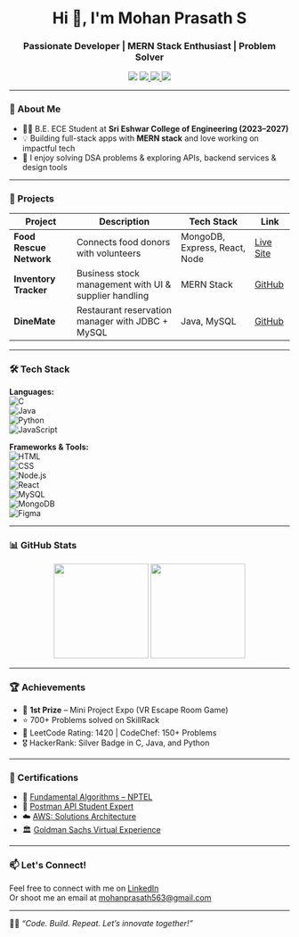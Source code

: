 <h1 align="center">Hi 👋, I'm Mohan Prasath S</h1>
<h3 align="center">Passionate Developer | MERN Stack Enthusiast | Problem Solver</h3>

<p align="center">
  <img src="https://img.shields.io/badge/Email-mohanprasath563@gmail.com-red?style=for-the-badge&logo=gmail" />
  <a href="https://www.linkedin.com/in/mohan-prasath-frontenddeveloper/" target="_blank">
    <img src="https://img.shields.io/badge/LinkedIn-blue?style=for-the-badge&logo=linkedin" />
  </a>
  <a href="https://github.com/MohanPrasathSece" target="_blank">
    <img src="https://img.shields.io/badge/GitHub-100000?style=for-the-badge&logo=github&logoColor=white" />
  </a>
  <a href="https://leetcode.com/u/MohanPrasathSece/" target="_blank">
    <img src="https://img.shields.io/badge/LeetCode-FFA116?style=for-the-badge&logo=LeetCode&logoColor=black" />
  </a>
</p>

---

### 🧠 About Me
- 🧑‍🎓 B.E. ECE Student at **Sri Eshwar College of Engineering (2023–2027)**
- 💡 Building full-stack apps with **MERN stack** and love working on impactful tech
- 🔁 I enjoy solving DSA problems & exploring APIs, backend services & design tools

---

### 🚀 Projects

| Project | Description | Tech Stack | Link |
|--------|-------------|------------|------|
| **Food Rescue Network** | Connects food donors with volunteers | MongoDB, Express, React, Node | [Live Site](https://foodrescuefrontend.vercel.app/) |
| **Inventory Tracker** | Business stock management with UI & supplier handling | MERN Stack | [GitHub](https://github.com/MohanPrasathSece/InventoryTrackerNew.git) |
| **DineMate** | Restaurant reservation manager with JDBC + MySQL | Java, MySQL | [GitHub](https://github.com/MohanPrasathSece/Restaurant-Table-Reservation.git) |

---

### 🛠️ Tech Stack

**Languages:**  
![C](https://img.shields.io/badge/C-blue.svg?style=flat&logo=c)  
![Java](https://img.shields.io/badge/Java-orange?style=flat&logo=java)  
![Python](https://img.shields.io/badge/Python-yellow?style=flat&logo=python)  
![JavaScript](https://img.shields.io/badge/JavaScript-f7df1e?style=flat&logo=javascript)

**Frameworks & Tools:**  
![HTML](https://img.shields.io/badge/HTML5-E34F26?style=flat&logo=html5)  
![CSS](https://img.shields.io/badge/CSS3-1572B6?style=flat&logo=css3)  
![Node.js](https://img.shields.io/badge/Node.js-339933?style=flat&logo=nodedotjs)  
![React](https://img.shields.io/badge/React-61DAFB?style=flat&logo=react)  
![MySQL](https://img.shields.io/badge/MySQL-005C84?style=flat&logo=mysql)  
![MongoDB](https://img.shields.io/badge/MongoDB-47A248?style=flat&logo=mongodb)  
![Figma](https://img.shields.io/badge/Figma-black?style=flat&logo=figma)

---

### 📊 GitHub Stats

<p align="center">
  <img src="https://github-readme-stats.vercel.app/api?username=MohanPrasathSece&show_icons=true&theme=radical" height="170" />
  <img src="https://github-readme-stats.vercel.app/api/top-langs/?username=MohanPrasathSece&layout=compact&theme=radical" height="170" />
</p>

---

### 🏆 Achievements

- 🥇 **1st Prize** – Mini Project Expo (VR Escape Room Game)
- ⭐ 700+ Problems solved on SkillRack  
- 🔰 LeetCode Rating: 1420 | CodeChef: 150+ Problems  
- 🎖️ HackerRank: Silver Badge in C, Java, and Python  

---

### 📜 Certifications

- 🧩 [Fundamental Algorithms – NPTEL](https://drive.google.com/file/d/1OT4VSd24jCjo1bX5fMbv4QoTEV3v0lS7/view?usp=drive_link)
- 🧪 [Postman API Student Expert](https://drive.google.com/file/d/1kfnlMmaypNmYywRLiWlYe2YqwN7fGonn/view?usp=sharing)
- ☁️ [AWS: Solutions Architecture](https://drive.google.com/file/d/11VPx3D8Qdps3BF6ucuL-UYoe8mnafc__/view?usp=sharing)
- 🏛️ [Goldman Sachs Virtual Experience](https://drive.google.com/file/d/1UTNEA-eAvQQkz6n6Xx86wZfP-HFV5vT-/view?usp=sharing)

---

### 📫 Let's Connect!

Feel free to connect with me on [LinkedIn](https://www.linkedin.com/in/mohan-prasath-frontenddeveloper/)  
Or shoot me an email at [mohanprasath563@gmail.com](mailto:mohanprasath563@gmail.com)

---

🧑‍💻 _“Code. Build. Repeat. Let’s innovate together!”_
